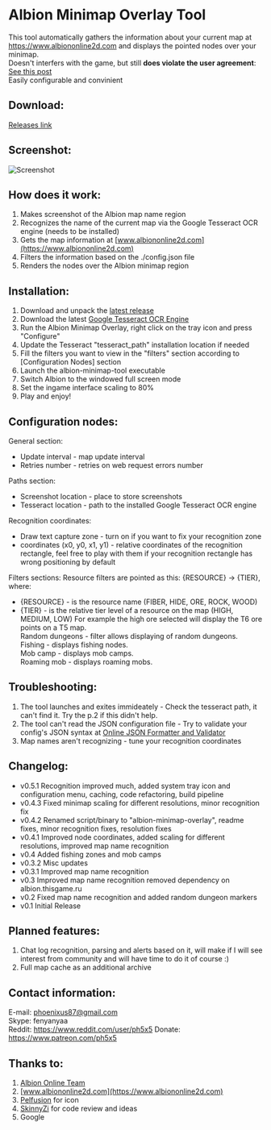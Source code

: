 # **Albion Minimap Overlay Tool**
This tool automatically gathers the information about your current map at https://www.albiononline2d.com and displays the pointed nodes over your minimap.<br />
Doesn't interfers with the game, but still **does violate the user agreement**: [See this post](https://forum.albiononline.com/index.php/Thread/124819-Regarding-3rd-Party-Software-and-Network-Traffic-aka-do-not-cheat-Update-16-45-U/)<br />
Easily configurable and convinient

## **Download**:
[Releases link](https://github.com/ph5x5/albion-minimap-overlay/releases)

## Screenshot:
![Screenshot](https://raw.githubusercontent.com/ph5x5/albion-minimap-overlay/master/misc/image.png)

## How does it work:
1. Makes screenshot of the Albion map name region
2. Recognizes the name of the current map via the Google Tesseract OCR engine (needs to be installed)
3. Gets the map information at [www.albiononline2d.com](https://www.albiononline2d.com)
4. Filters the information based on the ./config.json file
5. Renders the nodes over the Albion minimap region

## Installation:
1. Download and unpack the [latest release](https://github.com/ph5x5/albion-minimap-overlay/releases)
2. Download the latest [Google Tesseract OCR Engine](https://digi.bib.uni-mannheim.de/tesseract/tesseract-ocr-w64-setup-v5.1.0.20220510.exe)
3. Run the Albion Minimap Overlay, right click on the tray icon and press "Configure"
4. Update the Tesseract "tesseract_path" installation location if needed
5. Fill the filters you want to view in the "filters" section according to [Configuration Nodes] section
5. Launch the albion-minimap-tool executable
6. Switch Albion to the windowed full screen mode
7. Set the ingame interface scaling to 80%
8. Play and enjoy!

## Configuration nodes:
General section:
- Update interval   - map update interval
- Retries number    - retries on web request errors number

Paths section:
- Screenshot location   - place to store screenshots
- Tesseract location    - path to the installed Google Tesseract OCR engine

Recognition coordinates:
- Draw text capture zone         - turn on if you want to fix your recognition zone
- coordinates (x0, y0, x1, y1)   - relative coordinates of the recognition rectangle, feel free to play with them if your recognition rectangle has wrong positioning by default

Filters sections:
Resource filters are pointed as this: {RESOURCE} -> {TIER}, where:
- {RESOURCE} - is the resource name (FIBER, HIDE, ORE, ROCK, WOOD)
- {TIER} - is the relative tier level of a resource on the map (HIGH, MEDIUM, LOW)
For example the high ore selected will display the T6 ore points on a T5 map.<br />
Random dungeons     - filter allows displaying of random dungeons.<br />
Fishing             - displays fishing nodes.<br />
Mob camp            - displays mob camps.<br />
Roaming mob         - displays roaming mobs.

## Troubleshooting:
1. The tool launches and exites immideately - Check the tesseract path, it can't find it. Try the p.2 if this didn't help.
2. The tool can't read the JSON configuration file - Try to validate your config's JSON syntax at [Online JSON Formatter and Validator](https://jsonformatter.curiousconcept.com/)
3. Map names aren't recognizing - tune your recognition coordinates

## Changelog:
- v0.5.1    Recognition improved much, added system tray icon and configuration menu, caching, code refactoring, build pipeline
- v0.4.3    Fixed minimap scaling for different resolutions, minor recognition fix
- v0.4.2    Renamed script/binary to "albion-minimap-overlay", readme fixes, minor recognition fixes, resolution fixes
- v0.4.1    Improved node coordinates, added scaling for different resolutions, improved map name recognition
- v0.4      Added fishing zones and mob camps
- v0.3.2    Misc updates
- v0.3.1    Improved map name recognition
- v0.3      Improved map name recognition removed dependency on albion.thisgame.ru
- v0.2      Fixed map name recognition and added random dungeon markers
- v0.1      Initial Release

## Planned features:
1. Chat log recognition, parsing and alerts based on it, will make if I will see interest from community and will have time to do it of course :)
2. Full map cache as an additional archive

## Contact information:
E-mail: [phoenixus87@gmail.com](mailto:phoenixus87@gmail.com)<br />
Skype: fenyanyaa<br />
Reddit: https://www.reddit.com/user/ph5x5
Donate: https://www.patreon.com/ph5x5

## Thanks to:
1. [Albion Online Team](https://albiononline.com)
2. [www.albiononline2d.com](https://www.albiononline2d.com)
3. [Pelfusion](http://www.pelfusion.com/) for icon
4. [SkinnyZi](https://github.com/SkinnyZi) for code review and ideas
5. Google
